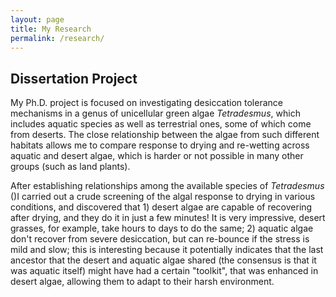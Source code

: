 ```yaml
---
layout: page
title: My Research
permalink: /research/
---
```


## Dissertation Project

My Ph.D. project is focused on investigating desiccation tolerance mechanisms in a genus of unicellular green algae *Tetradesmus*, which includes aquatic species as well as terrestrial ones, some of which come from deserts. The close relationship between the algae from such different habitats allows me to compare response to drying and re-wetting across aquatic and desert algae, which is harder or not possible in many other groups (such as land plants).

After establishing relationships among the available species of *Tetradesmus* ()I carried out a crude screening of the algal response to drying in various conditions, and discovered that 1) desert algae are capable of recovering after drying, and they do it in just a few minutes! It is very impressive, desert grasses, for example, take hours to days to do the same;
2) aquatic algae don't recover from severe desiccation, but can re-bounce if the stress is mild and slow; this is interesting because it potentially indicates that the last ancestor that the desert and aquatic algae shared (the consensus is that it was aquatic itself) might have had a certain "toolkit", that was enhanced in desert algae, allowing them to adapt to their harsh environment.


